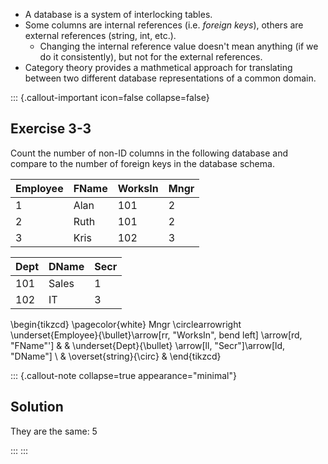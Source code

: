 
- A database is a system of interlocking tables.
- Some columns are internal references (i.e. *foreign keys*), others are external references (string, int, etc.).
    - Changing the internal reference value doesn't mean anything (if we do it consistently), but not for the external references.
- Category theory provides a mathmetical approach for translating between two different database representations of a common domain.


::: {.callout-important icon=false collapse=false}
## Exercise 3-3
<div id="3-3"/></div>

Count the number of non-ID columns in the following database and compare to the number of foreign keys in the database schema.

| Employee | FName | WorksIn | Mngr|
|-------|------|-----|---|
| 1        | Alan  | 101     | 2   |
| 2        | Ruth  | 101     | 2   |
| 3        | Kris  | 102     | 3   |



|    Dept | DName | Secr |
|---|--|--|
|   101  | Sales | 1    |
|  102  | IT    | 3    |


\begin{tikzcd} \pagecolor{white} Mngr \circlearrowright \underset{Employee}{\bullet}\arrow[rr, "WorksIn", bend left] \arrow[rd, "FName"'] &                        & \underset{Dept}{\bullet} \arrow[ll, "Secr"]\arrow[ld, "DName"] \\                                                                                                         & \overset{string}{\circ} &                                                                           \end{tikzcd}


::: {.callout-note collapse=true appearance="minimal"}
## Solution
They are the same: 5

:::
:::